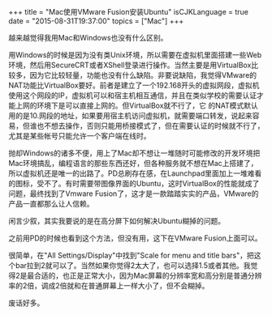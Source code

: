 +++
title  = "Mac使用VMware Fusion安装Ubuntu"
isCJKLanguage = true
date = "2015-08-31T19:37:00"
topics = ["Mac"]
+++


越来越觉得我用Mac和Windows也没有什么区别。

用Windows的时候是因为没有类Unix环境，所以需要在虚拟机里面搭建一些Web环境，然后用SecureCRT或者XShell登录进行操作。当然主要是用VirtualBox比较多，因为它比较轻量，功能也没有什么缺陷。非要说缺陷，我觉得VMware的NAT功能比VirtualBox要好。前者是建立了一个192.168开头的虚拟网段，虚拟机使用这个网段的IP，虚拟机可以和宿主机相互通信，并且在类似学校的需要认证才能上网的环境下是可以直接上网的。但VirtualBox就不行了，它
的NAT模式默认用的是10.网段的地址，如果要用宿主机访问虚拟机，就需要端口转发，说起来容易，但谁也不想去操作，否则只能用桥接模式了，但在需要认证的时候就不行了，尤其是某些帐号只能允许一个客户端在线时。

抛却Windows的诸多不便，用上了Mac却不想让一堆随时可能修改的开发环境把Mac环境搞乱，编程语言的那些东西还好，但各种服务就不想在Mac上搭建了，所以虚拟机还是唯一的出路了。PD总刷存在感，在Launchpad里面加上一堆难看的图标，受不了。有时需要带图像界面的Ubuntu，这时VirtualBox的性能就成了问题，最终找到了Vmware Fusion了，这才是一款踏踏实实的产品，VMware的产品一直都那么让人信赖。

闲言少叙，其实我要说的是在高分屏下如何解决Ubuntu糊掉的问题。

之前用PD的时候也看到这个方法，但没有用，这下在VMware Fusion上面可以。

很简单，在"All Settings/Display"中找到"Scale for menu and title bars"，把这个bar拉到2就可以了。当然如果你觉得2太大了，也可以选择1.5或者其他。我觉得2是最合适的，也正是正常大小，因为Mac屏幕的分辨率宽和高分别是普通分辨率的2倍，调成2倍就和在普通屏幕上一样大小了，但不会糊掉。

废话好多。
